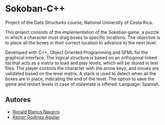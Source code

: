 # Sokoban-C++
Project of the Data Structures course, National University of Costa Rica.

This project consists of the implementation of the Sokoban game, a puzzle in which a character must drag boxes to specific locations. The objective is to place all the boxes in their correct location to advance to the next level.

Developed with C++, Object Oriented Programming and SFML for the graphical interface. 
The logical structure is based on an orthogonal linked list that acts as a matrix to load and play levels, which will be stored in text files. 
The player controls the character with the arrow keys, and moves are validated based on the level matrix. A stack is used to detect when all the boxes are in place, indicating the end of the level. The option to save the game and restart levels in case of stalemate is offered.
Language: Spanish.


## Autores

- [Ronald Blanco Navarro](rblanconavarro@gmail.com)
- [Keiner Godínez Aguilar](keinergodinez@gmail.com)
